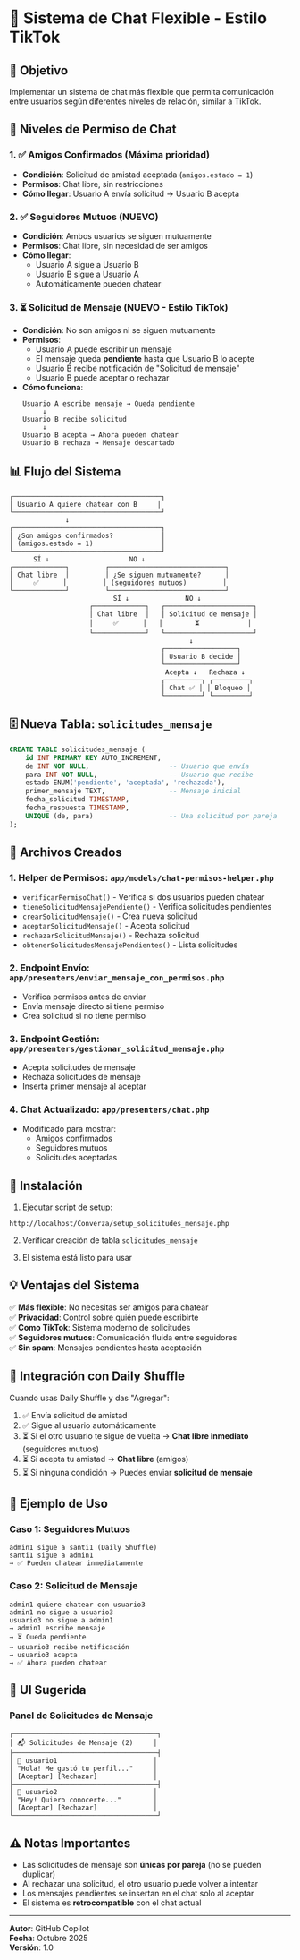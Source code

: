 # 📱 Sistema de Chat Flexible - Estilo TikTok

## 🎯 Objetivo
Implementar un sistema de chat más flexible que permita comunicación entre usuarios según diferentes niveles de relación, similar a TikTok.

## 🔐 Niveles de Permiso de Chat

### 1. ✅ **Amigos Confirmados** (Máxima prioridad)
- **Condición**: Solicitud de amistad aceptada (`amigos.estado = 1`)
- **Permisos**: Chat libre, sin restricciones
- **Cómo llegar**: Usuario A envía solicitud → Usuario B acepta

### 2. ✅ **Seguidores Mutuos** (NUEVO)
- **Condición**: Ambos usuarios se siguen mutuamente
- **Permisos**: Chat libre, sin necesidad de ser amigos
- **Cómo llegar**: 
  - Usuario A sigue a Usuario B
  - Usuario B sigue a Usuario A
  - Automáticamente pueden chatear

### 3. ⏳ **Solicitud de Mensaje** (NUEVO - Estilo TikTok)
- **Condición**: No son amigos ni se siguen mutuamente
- **Permisos**: 
  - Usuario A puede escribir un mensaje
  - El mensaje queda **pendiente** hasta que Usuario B lo acepte
  - Usuario B recibe notificación de "Solicitud de mensaje"
  - Usuario B puede aceptar o rechazar
- **Cómo funciona**:
  ```
  Usuario A escribe mensaje → Queda pendiente
       ↓
  Usuario B recibe solicitud
       ↓
  Usuario B acepta → Ahora pueden chatear
  Usuario B rechaza → Mensaje descartado
  ```

## 📊 Flujo del Sistema

```
┌─────────────────────────────────────┐
│ Usuario A quiere chatear con B     │
└─────────────────────────────────────┘
              ↓
┌─────────────────────────────────────┐
│ ¿Son amigos confirmados?            │
│ (amigos.estado = 1)                 │
└─────────────────────────────────────┘
      SÍ ↓                    NO ↓
┌─────────────┐         ┌─────────────────────────────┐
│ Chat libre  │         │ ¿Se siguen mutuamente?      │
│     ✅      │         │ (seguidores mutuos)         │
└─────────────┘         └─────────────────────────────┘
                          SÍ ↓              NO ↓
                    ┌─────────────┐   ┌──────────────────────┐
                    │ Chat libre  │   │ Solicitud de mensaje │
                    │     ✅      │   │        ⏳            │
                    └─────────────┘   └──────────────────────┘
                                             ↓
                                      ┌──────────────────┐
                                      │ Usuario B decide │
                                      └──────────────────┘
                                       Acepta ↓   Rechaza ↓
                                      ┌─────────┐ ┌─────────┐
                                      │ Chat ✅ │ │ Bloqueo │
                                      └─────────┘ └─────────┘
```

## 🗄️ Nueva Tabla: `solicitudes_mensaje`

```sql
CREATE TABLE solicitudes_mensaje (
    id INT PRIMARY KEY AUTO_INCREMENT,
    de INT NOT NULL,                    -- Usuario que envía
    para INT NOT NULL,                  -- Usuario que recibe
    estado ENUM('pendiente', 'aceptada', 'rechazada'),
    primer_mensaje TEXT,                -- Mensaje inicial
    fecha_solicitud TIMESTAMP,
    fecha_respuesta TIMESTAMP,
    UNIQUE (de, para)                   -- Una solicitud por pareja
);
```

## 📂 Archivos Creados

### 1. **Helper de Permisos**: `app/models/chat-permisos-helper.php`
- `verificarPermisoChat()` - Verifica si dos usuarios pueden chatear
- `tieneSolicitudMensajePendiente()` - Verifica solicitudes pendientes
- `crearSolicitudMensaje()` - Crea nueva solicitud
- `aceptarSolicitudMensaje()` - Acepta solicitud
- `rechazarSolicitudMensaje()` - Rechaza solicitud
- `obtenerSolicitudesMensajePendientes()` - Lista solicitudes

### 2. **Endpoint Envío**: `app/presenters/enviar_mensaje_con_permisos.php`
- Verifica permisos antes de enviar
- Envía mensaje directo si tiene permiso
- Crea solicitud si no tiene permiso

### 3. **Endpoint Gestión**: `app/presenters/gestionar_solicitud_mensaje.php`
- Acepta solicitudes de mensaje
- Rechaza solicitudes de mensaje
- Inserta primer mensaje al aceptar

### 4. **Chat Actualizado**: `app/presenters/chat.php`
- Modificado para mostrar:
  - Amigos confirmados
  - Seguidores mutuos
  - Solicitudes aceptadas

## 🚀 Instalación

1. Ejecutar script de setup:
```
http://localhost/Converza/setup_solicitudes_mensaje.php
```

2. Verificar creación de tabla `solicitudes_mensaje`

3. El sistema está listo para usar

## 💡 Ventajas del Sistema

✅ **Más flexible**: No necesitas ser amigos para chatear  
✅ **Privacidad**: Control sobre quién puede escribirte  
✅ **Como TikTok**: Sistema moderno de solicitudes  
✅ **Seguidores mutuos**: Comunicación fluida entre seguidores  
✅ **Sin spam**: Mensajes pendientes hasta aceptación  

## 🔄 Integración con Daily Shuffle

Cuando usas Daily Shuffle y das "Agregar":
1. ✅ Envía solicitud de amistad
2. ✅ Sigue al usuario automáticamente
3. ⏳ Si el otro usuario te sigue de vuelta → **Chat libre inmediato** (seguidores mutuos)
4. ⏳ Si acepta tu amistad → **Chat libre** (amigos)
5. ⏳ Si ninguna condición → Puedes enviar **solicitud de mensaje**

## 📱 Ejemplo de Uso

### Caso 1: Seguidores Mutuos
```
admin1 sigue a santi1 (Daily Shuffle)
santi1 sigue a admin1
→ ✅ Pueden chatear inmediatamente
```

### Caso 2: Solicitud de Mensaje
```
admin1 quiere chatear con usuario3
admin1 no sigue a usuario3
usuario3 no sigue a admin1
→ admin1 escribe mensaje
→ ⏳ Queda pendiente
→ usuario3 recibe notificación
→ usuario3 acepta
→ ✅ Ahora pueden chatear
```

## 🎨 UI Sugerida

### Panel de Solicitudes de Mensaje
```
┌────────────────────────────────────┐
│ 📬 Solicitudes de Mensaje (2)     │
├────────────────────────────────────┤
│ 👤 usuario1                        │
│ "Hola! Me gustó tu perfil..."     │
│ [Aceptar] [Rechazar]              │
├────────────────────────────────────┤
│ 👤 usuario2                        │
│ "Hey! Quiero conocerte..."        │
│ [Aceptar] [Rechazar]              │
└────────────────────────────────────┘
```

## ⚠️ Notas Importantes

- Las solicitudes de mensaje son **únicas por pareja** (no se pueden duplicar)
- Al rechazar una solicitud, el otro usuario puede volver a intentar
- Los mensajes pendientes se insertan en el chat solo al aceptar
- El sistema es **retrocompatible** con el chat actual

---

**Autor**: GitHub Copilot  
**Fecha**: Octubre 2025  
**Versión**: 1.0
